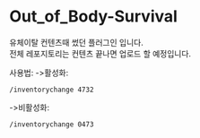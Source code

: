 # Out_of_Body-Survival

유체이탈 컨텐츠때 썼던 플러그인 입니다.  
전체 레포지토리는 컨텐츠 끝나면 업로드 할 예정입니다.

사용법:
->활성화:
```
/inventorychange 4732
```
->비활성화:
```
/inventorychange 0473
```

